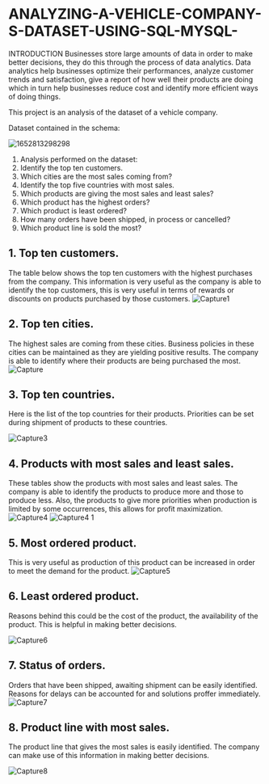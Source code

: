 # ANALYZING-A-VEHICLE-COMPANY-S-DATASET-USING-SQL-MYSQL-

INTRODUCTION
Businesses store large amounts of data in order to make better decisions, they do this through the process of data analytics. Data analytics help businesses optimize their performances, analyze customer trends and satisfaction, give a report of how well their products are doing which in turn help businesses reduce cost and identify more efficient ways of doing things. 

This project is an analysis of the dataset of a vehicle company.

Dataset contained in the schema:

![1652813298298](https://github.com/gauravxxp/ANALYZING-A-VEHICLE-COMPANY-S-DATASET-USING-SQL-MYSQL-/assets/158818339/1a7c8882-9aeb-4fb5-9b15-36e70975bd85)

1. Analysis performed on the dataset:
2. Identify the top ten customers.
3. Which cities are the most sales coming from?
4. Identify the top five countries with most sales.
5. Which products are giving the most sales and least sales?
6. Which product has the highest orders?
7. Which product is least ordered?
8. How many orders have been shipped, in process or cancelled?
9. Which product line is sold the most?



## 1. Top ten customers. 

 The table below shows the top ten customers with the highest purchases from the company. This information is very useful as the company is able to identify the top customers, this is 
 very useful in terms of rewards or discounts on products purchased by those customers.
![Capture1](https://github.com/gauravxxp/ANALYZING-A-VEHICLE-COMPANY-S-DATASET-USING-SQL-MYSQL-/assets/158818339/0b044733-0cbb-40ff-90ae-3fbb9bcb6ffe)

## 2. Top ten cities.

The highest sales are coming from these cities. Business policies in these cities can be maintained as they are yielding positive results. The company is able to identify where their products are being purchased the most.
![Capture](https://github.com/gauravxxp/ANALYZING-A-VEHICLE-COMPANY-S-DATASET-USING-SQL-MYSQL-/assets/158818339/6a298cc7-96c1-41f5-acc3-932b9fd3cc88)

## 3. Top ten countries.

Here is the list of the top countries for their products. Priorities can be set during shipment of products to these countries.

![Capture3](https://github.com/gauravxxp/ANALYZING-A-VEHICLE-COMPANY-S-DATASET-USING-SQL-MYSQL-/assets/158818339/7ac5afb9-6d21-4251-91d6-5aed62c93142)

## 4. Products with most sales and least sales.
These tables show the products with most sales and least sales. The company is able to identify the products to produce more and those to produce less. Also, the products to give more priorities when production is limited by some occurrences, this allows for profit maximization.
![Capture4](https://github.com/gauravxxp/ANALYZING-A-VEHICLE-COMPANY-S-DATASET-USING-SQL-MYSQL-/assets/158818339/28c02575-a3ff-4996-bee5-9ebeebd275ed)
![Capture4 1](https://github.com/gauravxxp/ANALYZING-A-VEHICLE-COMPANY-S-DATASET-USING-SQL-MYSQL-/assets/158818339/f821ef99-28e9-4bd0-aab9-35c6e5d74870)

## 5. Most ordered product.

This is very useful as production of this product can be increased in order to meet the demand for the product.
![Capture5](https://github.com/gauravxxp/ANALYZING-A-VEHICLE-COMPANY-S-DATASET-USING-SQL-MYSQL-/assets/158818339/7836dfb1-996d-491b-b19f-62cad00eec1b)

## 6. Least ordered product.

Reasons behind this could be the cost of the product, the availability of the product. This is helpful in making better decisions.

![Capture6](https://github.com/gauravxxp/ANALYZING-A-VEHICLE-COMPANY-S-DATASET-USING-SQL-MYSQL-/assets/158818339/fd40bb61-fbcf-4fc2-b784-6cb167d516a5)

## 7. Status of orders.

Orders that have been shipped, awaiting shipment can be easily identified. Reasons for delays can be accounted for and solutions proffer immediately.
![Capture7](https://github.com/gauravxxp/ANALYZING-A-VEHICLE-COMPANY-S-DATASET-USING-SQL-MYSQL-/assets/158818339/92584b53-e7ce-4a5d-b260-e2187a84e96b)

## 8. Product line with most sales.

The product line that gives the most sales is easily identified. The company can make use of this information in making better decisions.

![Capture8](https://github.com/gauravxxp/ANALYZING-A-VEHICLE-COMPANY-S-DATASET-USING-SQL-MYSQL-/assets/158818339/928e5dc8-2a33-4459-80a2-f2a7da65d0e6)







